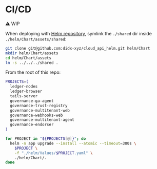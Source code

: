# CI/CD

:warning: WIP

When deploying with [Helm repository](https://github.com/didx-xyz/cloud_api_helm), symlink the `./shared` dir inside `./helm/Chart/assets/shared`:

```sh
git clone git@github.com:didx-xyz/cloud_api_helm.git helm/Chart
mkdir helm/Chart/assets
cd helm/Chart/assets
ln -s ../../../shared .
```

From the root of this repo:

```sh
PROJECTS=(
  ledger-nodes
  ledger-browser
  tails-server
  governance-ga-agent
  governance-trust-registry
  governance-multitenant-web
  governance-webhooks-web
  governance-multitenant-agent
  governance-endorser
)

for PROJECT in "${PROJECTS[@]}"; do
  helm -n app upgrade --install --atomic --timeout=300s \
    $PROJECT \
    -f "./helm/Values/$PROJECT.yaml" \
    ./helm/Chart/.
done
```
